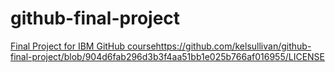 # github-final-project
[Final Project for IBM GitHub course](https://github.com/kelsullivan/github-final-project/blob/904d6fab296d3b3f4aa51bb1e025b766af016955/LICENSE)https://github.com/kelsullivan/github-final-project/blob/904d6fab296d3b3f4aa51bb1e025b766af016955/LICENSE
